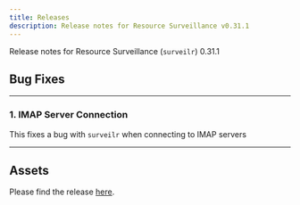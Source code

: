 ```yaml
---
title: Releases
description: Release notes for Resource Surveillance v0.31.1
---
```

Release notes for Resource Surveillance (`surveilr`) 0.31.1

## Bug Fixes
---

### 1. IMAP Server Connection
This fixes a bug with `surveilr` when connecting to IMAP servers

---

## Assets
Please find the release [here](https://github.com/opsfolio/releases.opsfolio.com/releases/tag/0.31.1).